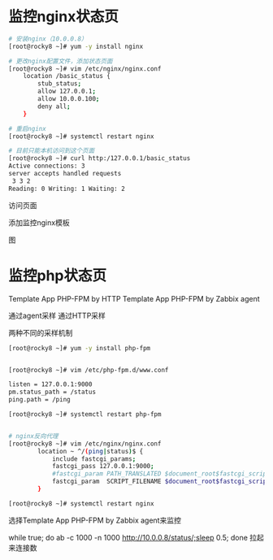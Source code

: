 # 监控nginx状态页

```sh
# 安装nginx（10.0.0.8）
[root@rocky8 ~]# yum -y install nginx

# 更改nginx配置文件，添加状态页面
[root@rocky8 ~]# vim /etc/nginx/nginx.conf
    location /basic_status {
        stub_status;  
        allow 127.0.0.1;
        allow 10.0.0.100;
        deny all;                                                                       
    }

# 重启nginx
[root@rocky8 ~]# systemctl restart nginx

# 目前只能本机访问到这个页面
[root@rocky8 ~]# curl http:/127.0.0.1/basic_status
Active connections: 3 
server accepts handled requests
 3 3 2 
Reading: 0 Writing: 1 Waiting: 2 
```

访问页面


添加监控nginx模板

图


# 监控php状态页


Template App PHP-FPM by HTTP
Template App PHP-FPM by Zabbix agent

通过agent采样
通过HTTP采样

两种不同的采样机制


```sh
[root@rocky8 ~]# yum -y install php-fpm


[root@rocky8 ~]# vim /etc/php-fpm.d/www.conf

listen = 127.0.0.1:9000
pm.status_path = /status
ping.path = /ping

[root@rocky8 ~]# systemctl restart php-fpm


# nginx反向代理
[root@rocky8 ~]# vim /etc/nginx/nginx.conf
        location ~ ^/(ping|status)$ {
            include fastcgi_params;
            fastcgi_pass 127.0.0.1:9000;
            #fastcgi_param PATH_TRANSLATED $document_root$fastcgi_script_name;
            fastcgi_param  SCRIPT_FILENAME $document_root$fastcgi_script_name;                   
        }

[root@rocky8 ~]# systemctl restart nginx
```

选择Template App PHP-FPM by Zabbix agent来监控

while true; do ab -c 1000 -n 1000 http://10.0.0.8/status/;sleep 0.5; done
拉起来连接数





